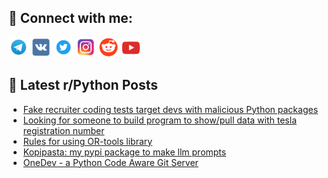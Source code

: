 ## 🔎 Connect with me:
[<img src="https://github.com/bullbesh/bullbesh/blob/main/images/Telegram.png" width="32" height="32" />](https://t.me/bullbesh)
[<img src="https://github.com/bullbesh/bullbesh/blob/main/images/VK.png" width="32" height="32" />](https://vk.com/bullbesh)
[<img src="https://github.com/bullbesh/bullbesh/blob/main/images/Twitter.png" width="32" height="32" />](https://twitter.com/bullbesh1)
[<img src="https://github.com/bullbesh/bullbesh/blob/main/images/Instagram.png" width="32" height="32" />](https://www.instagram.com/bullbesh)
[<img src="https://github.com/bullbesh/bullbesh/blob/main/images/Reddit.png" width="32" height="32" />](https://www.reddit.com/user/bullbesh)
[<img src="https://github.com/bullbesh/bullbesh/blob/main/images/YouTube.png" width="32" height="32" />](https://www.youtube.com/channel/UCtfjRs6uzgq5mfm8S06WTcg)

## 📕 Latest r/Python Posts
<!-- BLOG-POST-LIST:START -->
- [Fake recruiter coding tests target devs with malicious Python packages](https://www.reddit.com/r/Python/comments/1ffouu7/fake_recruiter_coding_tests_target_devs_with/)
- [Looking for someone to build program to show/pull data with tesla registration number](https://www.reddit.com/r/Python/comments/1ffoova/looking_for_someone_to_build_program_to_showpull/)
- [Rules for using OR-tools library](https://www.reddit.com/r/Python/comments/1ffon9v/rules_for_using_ortools_library/)
- [Kopipasta: my pypi package to make llm prompts](https://www.reddit.com/r/Python/comments/1ffo4ve/kopipasta_my_pypi_package_to_make_llm_prompts/)
- [OneDev - a Python Code Aware Git Server](https://www.reddit.com/r/Python/comments/1ffjap0/onedev_a_python_code_aware_git_server/)
<!-- BLOG-POST-LIST:END -->
